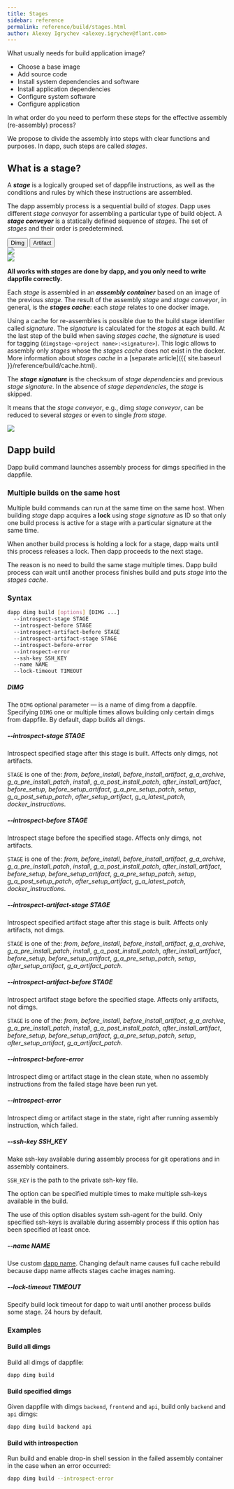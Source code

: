 ```yaml
---
title: Stages
sidebar: reference
permalink: reference/build/stages.html
author: Alexey Igrychev <alexey.igrychev@flant.com>
---
```


What usually needs for build application image?

* Choose a base image
* Add source code
* Install system dependencies and software
* Install application dependencies
* Configure system software
* Configure application

In what order do you need to perform these steps for the effective assembly (re-assembly) process?

We propose to divide the assembly into steps with clear functions and purposes. In dapp, such steps are called _stages_.

## What is a stage?

A ***stage*** is a logically grouped set of dappfile instructions, as well as the conditions and rules by which these instructions are assembled.

The dapp assembly process is a sequential build of _stages_. Dapp uses different _stage conveyor_ for assembling a particular type of build object. A ***stage conveyor*** is a statically defined sequence of _stages_. The set of _stages_ and their order is predetermined.

<div class="tab">
  <button class="tablinks active" onclick="openTab(event, 'dimg')">Dimg</button>
  <button class="tablinks" onclick="openTab(event, 'artifact')">Artifact</button>
</div>

<div id="dimg" class="tabcontent active">
<a href="https://docs.google.com/drawings/d/e/2PACX-1vRbqae63cNHREeseGvz2WDNExunn__HVzTSH9Umuvo8-WD0D9waBDdz_Z0GrRwuDIA5GSalmRgSyJI4/pub?w=2035&amp;h=859" data-featherlight="image">
<img src="https://docs.google.com/drawings/d/e/2PACX-1vRbqae63cNHREeseGvz2WDNExunn__HVzTSH9Umuvo8-WD0D9waBDdz_Z0GrRwuDIA5GSalmRgSyJI4/pub?w=1017&amp;h=429" >
</a>
</div>

<div id="artifact" class="tabcontent">
<a href="https://docs.google.com/drawings/d/e/2PACX-1vRPnqkxbv8wSziAE7QVhcP4rsb58AfIGOmOvVUbWKtZdvNhGItnL0RX8ZFZgCxxNZTtYdZ6YbVuItix/pub?w=1914&amp;h=721" data-featherlight="image">
<img src="https://docs.google.com/drawings/d/e/2PACX-1vRPnqkxbv8wSziAE7QVhcP4rsb58AfIGOmOvVUbWKtZdvNhGItnL0RX8ZFZgCxxNZTtYdZ6YbVuItix/pub?w=957&amp;h=360">
</a>
</div>

**All works with _stages_ are done by dapp, and you only need to write dappfile correctly.**

Each _stage_ is assembled in an ***assembly container*** based on an image of the previous _stage_. The result of the assembly _stage_ and _stage conveyor_, in general, is the ***stages cache***: each _stage_ relates to one docker image.

Using a cache for re-assemblies is possible due to the build stage identifier called _signature_. The _signature_ is calculated for the _stages_ at each build. At the last step of the build when saving _stages cache_, the _signature_ is used for tagging (`dimgstage-<project name>:<signature>`). This logic allows to assembly only _stages_ whose the _stages cache_ does not exist in the docker. More information about _stages cache_ in a [separate article]({{ site.baseurl }}/reference/build/cache.html).

<div class="rsc" markdown="1">

<div class="rsc-description" markdown="1">

  The ***stage signature*** is the checksum of _stage dependencies_ and previous _stage signature_. In the absence of _stage dependencies_, the _stage_ is skipped.

  It means that the _stage conveyor_, e.g., dimg _stage conveyor_, can be reduced to several _stages_ or even to single _from stage_.

</div>

<div class="rsc-example">
<a href="https://docs.google.com/drawings/d/e/2PACX-1vSL81NRgq51uWSBUdSG4amon-e-loGKtLGJLWu35Anw-EyE9VVsBxJfP89TiUpWQRHrIXbTTijeedsF/pub?w=572&amp;h=577" data-featherlight="image">
<img src="https://docs.google.com/drawings/d/e/2PACX-1vSL81NRgq51uWSBUdSG4amon-e-loGKtLGJLWu35Anw-EyE9VVsBxJfP89TiUpWQRHrIXbTTijeedsF/pub?w=286&amp;h=288">
</a>
</div>

</div>

<div style="clear: both;"></div>

## Dapp build

Dapp build command launches assembly process for dimgs specified in the dappfile.

### Multiple builds on the same host

Multiple build commands can run at the same time on the same host. When building _stage_ dapp acquires a **lock** using _stage signature_ as ID so that only one build process is active for a stage with a particular signature at the same time.

When another build process is holding a lock for a stage, dapp waits until this process releases a lock. Then dapp proceeds to the next stage.

The reason is no need to build the same stage multiple times. Dapp build process can wait until another process finishes build and puts _stage_ into the _stages cache_.

### Syntax

```bash
dapp dimg build [options] [DIMG ...]
  --introspect-stage STAGE
  --introspect-before STAGE
  --introspect-artifact-before STAGE
  --introspect-artifact-stage STAGE
  --introspect-before-error
  --introspect-error
  --ssh-key SSH_KEY
  --name NAME
  --lock-timeout TIMEOUT
```

##### DIMG

The `DIMG` optional parameter — is a name of dimg from a dappfile. Specifying `DIMG` one or multiple times allows building only certain dimgs from dappfile. By default, dapp builds all dimgs.

##### \-\-introspect-stage STAGE

Introspect specified stage after this stage is built. Affects only dimgs, not artifacts.

`STAGE` is one of the: _from_, _before_install_, _before_install_artifact_, _g_a_archive_, _g_a_pre_install_patch_, _install_, _g_a_post_install_patch_, _after_install_artifact_, _before_setup_, _before_setup_artifact_, _g_a_pre_setup_patch_, _setup_, _g_a_post_setup_patch_, _after_setup_artifact_, _g_a_latest_patch_, _docker_instructions_.

##### \-\-introspect-before STAGE

Introspect stage before the specified stage. Affects only dimgs, not artifacts.

`STAGE` is one of the: _from_, _before_install_, _before_install_artifact_, _g_a_archive_, _g_a_pre_install_patch_, _install_, _g_a_post_install_patch_, _after_install_artifact_, _before_setup_, _before_setup_artifact_, _g_a_pre_setup_patch_, _setup_, _g_a_post_setup_patch_, _after_setup_artifact_, _g_a_latest_patch_, _docker_instructions_.

##### \-\-introspect-artifact-stage STAGE

Introspect specified artifact stage after this stage is built. Affects only artifacts, not dimgs.

`STAGE` is one of the: _from_, _before_install_, _before_install_artifact_, _g_a_archive_, _g_a_pre_install_patch_, _install_, _g_a_post_install_patch_, _after_install_artifact_, _before_setup_, _before_setup_artifact_, _g_a_pre_setup_patch_, _setup_, _after_setup_artifact_, _g_a_artifact_patch_.

##### \-\-introspect-artifact-before STAGE

Introspect artifact stage before the specified stage. Affects only artifacts, not dimgs.

`STAGE` is one of the: _from_, _before_install_, _before_install_artifact_, _g_a_archive_, _g_a_pre_install_patch_, _install_, _g_a_post_install_patch_, _after_install_artifact_, _before_setup_, _before_setup_artifact_, _g_a_pre_setup_patch_, _setup_, _after_setup_artifact_, _g_a_artifact_patch_.

##### \-\-introspect-before-error

Introspect dimg or artifact stage in the clean state, when no assembly instructions from the failed stage have been run yet.

##### \-\-introspect-error

Introspect dimg or artifact stage in the state, right after running assembly instruction, which failed.

##### \-\-ssh-key SSH_KEY

Make ssh-key available during assembly process for git operations and in assembly containers.

`SSH_KEY` is the path to the private ssh-key file.

The option can be specified multiple times to make multiple ssh-keys available in the build.

The use of this option disables system ssh-agent for the build. Only specified ssh-keys is available during assembly process if this option has been specified at least once.

##### \-\-name NAME

Use custom [dapp name](https://flant.github.io/dapp/reference/glossary.html#dapp-name). Changing default name causes full cache rebuild because dapp name affects stages cache images naming.

##### \-\-lock-timeout TIMEOUT

Specify build lock timeout for dapp to wait until another process builds some stage. 24 hours by default.

### Examples

#### Build all dimgs

Build all dimgs of dappfile:

```bash
dapp dimg build
```

#### Build specified dimgs

Given dappfile with dimgs `backend`, `frontend` and `api`, build only `backend` and `api` dimgs:

```bash
dapp dimg build backend api
```

#### Build with introspection

Run build and enable drop-in shell session in the failed assembly container in the case when an error occurred:

```bash
dapp dimg build --introspect-error
```
